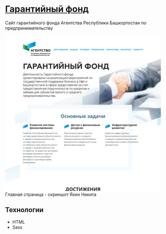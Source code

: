 # [Гарантийный фонд](https://gf-cmbrb.ru)

Сайт гарантийного фонда Агентства Республики Башкортостан по предпринимательству

![Главная страница](images/screenshot.png) Главная страница - скриншот Якин Никита

## Технологии

- HTML
- Sass
